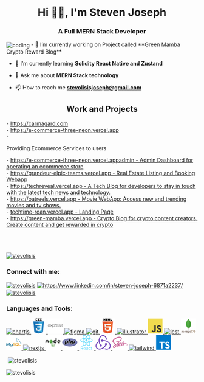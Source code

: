 <h1 align="center">Hi 🐱‍👤, I'm Steven Joseph</h1>
<h3 align="center">A Full MERN Stack Developer</h3>
<img align="center" width="1000" height:"200" alt="coding" src="https://res.cloudinary.com/dbkcvkodl/image/upload/v1697188663/coding_animation_agrru3.webp"/>
- 🔭 I’m currently working on Project called **Green Mamba Crypto Reward Blog**

- 🌱 I’m currently learning **Solidity React Native and Zustand**

- 💬 Ask me about **MERN Stack technology**

- 📫 How to reach me **stevolisisjoseph@gmail.com**

<h2 align="center">Work and Projects </h2>
- <a href="https://carmagard.com" target="blank">https://carmagard.com</a><br/>
- <a href="https://e-commerce-three-neon.vercel.app" target="blank">https://e-commerce-three-neon.vercel.app</a><br/>  -  <p>Providing Ecommerce Services to users</p>
- <a href="https://e-commerce-three-neon.vercel.app/admin" target="blank">https://e-commerce-three-neon.vercel.appadmin  -  Admin Dashboard for operating an ecommerce store</a><br/>
- <a href="https://grandeur-elpic-teams.vercel.app" target="blank">https://grandeur-elpic-teams.vercel.app  -  Real Estate Listing and Booking Webapp </a><br/>
- <a href="https://techreveal.vercel.app" target="blank">https://techreveal.vercel.app  -  A Tech Blog for developers to stay in touch with the latest tech news and technology.</a><br/>
- <a href="https://oatreels.vercel.app" target="blank">https://oatreels.vercel.app  -  Movie WebApp: Access new and trending movies and tv shows.</a><br/>
- <a href="techtime-roan.vercel.app" target="blank">techtime-roan.vercel.app   -   Landing Page </a><br/>
- <a href="https://green-mamba.vercel.app" target="blank">https://green-mamba.vercel.app   -   Crypto Blog for crypto content creators. Create content and get rewarded in crypto</a><br/>
<br/>
<br/>
<br/>

<p align="left"> <a href="https://github.com/ryo-ma/github-profile-trophy"><img src="https://github-profile-trophy.vercel.app/?username=stevolisis" alt="stevolisis" /></a> </p>

<h3 align="left">Connect with me:</h3>
<p align="left">
<a href="https://twitter.com/stevolisis" target="blank"><img align="center" src="https://raw.githubusercontent.com/rahuldkjain/github-profile-readme-generator/master/src/images/icons/Social/twitter.svg" alt="stevolisis" height="30" width="40" /></a>
<a href="https://linkedin.com/in/https://www.linkedin.com/in/steven-joseph-6871a2237/" target="blank"><img align="center" src="https://raw.githubusercontent.com/rahuldkjain/github-profile-readme-generator/master/src/images/icons/Social/linked-in-alt.svg" alt="https://www.linkedin.com/in/steven-joseph-6871a2237/" height="30" width="40" /></a>
<a href="https://instagram.com/stevolisis" target="blank"><img align="center" src="https://raw.githubusercontent.com/rahuldkjain/github-profile-readme-generator/master/src/images/icons/Social/instagram.svg" alt="stevolisis" height="30" width="40" /></a>
</p>

<h3 align="left">Languages and Tools:</h3>
<p align="left"> <a href="https://www.chartjs.org" target="_blank" rel="noreferrer"> <img src="https://www.chartjs.org/media/logo-title.svg" alt="chartjs" width="40" height="40"/> </a> <a href="https://www.w3schools.com/css/" target="_blank" rel="noreferrer"> <img src="https://raw.githubusercontent.com/devicons/devicon/master/icons/css3/css3-original-wordmark.svg" alt="css3" width="40" height="40"/> </a> <a href="https://expressjs.com" target="_blank" rel="noreferrer"> <img src="https://raw.githubusercontent.com/devicons/devicon/master/icons/express/express-original-wordmark.svg" alt="express" width="40" height="40"/> </a> <a href="https://www.figma.com/" target="_blank" rel="noreferrer"> <img src="https://www.vectorlogo.zone/logos/figma/figma-icon.svg" alt="figma" width="40" height="40"/> </a> <a href="https://git-scm.com/" target="_blank" rel="noreferrer"> <img src="https://www.vectorlogo.zone/logos/git-scm/git-scm-icon.svg" alt="git" width="40" height="40"/> </a> <a href="https://www.w3.org/html/" target="_blank" rel="noreferrer"> <img src="https://raw.githubusercontent.com/devicons/devicon/master/icons/html5/html5-original-wordmark.svg" alt="html5" width="40" height="40"/> </a> <a href="https://www.adobe.com/in/products/illustrator.html" target="_blank" rel="noreferrer"> <img src="https://www.vectorlogo.zone/logos/adobe_illustrator/adobe_illustrator-icon.svg" alt="illustrator" width="40" height="40"/> </a> <a href="https://developer.mozilla.org/en-US/docs/Web/JavaScript" target="_blank" rel="noreferrer"> <img src="https://raw.githubusercontent.com/devicons/devicon/master/icons/javascript/javascript-original.svg" alt="javascript" width="40" height="40"/> </a> <a href="https://jestjs.io" target="_blank" rel="noreferrer"> <img src="https://www.vectorlogo.zone/logos/jestjsio/jestjsio-icon.svg" alt="jest" width="40" height="40"/> </a> <a href="https://www.mongodb.com/" target="_blank" rel="noreferrer"> <img src="https://raw.githubusercontent.com/devicons/devicon/master/icons/mongodb/mongodb-original-wordmark.svg" alt="mongodb" width="40" height="40"/> </a> <a href="https://www.mysql.com/" target="_blank" rel="noreferrer"> <img src="https://raw.githubusercontent.com/devicons/devicon/master/icons/mysql/mysql-original-wordmark.svg" alt="mysql" width="40" height="40"/> </a> <a href="https://nextjs.org/" target="_blank" rel="noreferrer"> <img src="https://cdn.worldvectorlogo.com/logos/nextjs-2.svg" alt="nextjs" width="40" height="40"/> </a> <a href="https://nodejs.org" target="_blank" rel="noreferrer"> <img src="https://raw.githubusercontent.com/devicons/devicon/master/icons/nodejs/nodejs-original-wordmark.svg" alt="nodejs" width="40" height="40"/> </a> <a href="https://www.php.net" target="_blank" rel="noreferrer"> <img src="https://raw.githubusercontent.com/devicons/devicon/master/icons/php/php-original.svg" alt="php" width="40" height="40"/> </a> <a href="https://reactjs.org/" target="_blank" rel="noreferrer"> <img src="https://raw.githubusercontent.com/devicons/devicon/master/icons/react/react-original-wordmark.svg" alt="react" width="40" height="40"/> </a> <a href="https://redux.js.org" target="_blank" rel="noreferrer"> <img src="https://raw.githubusercontent.com/devicons/devicon/master/icons/redux/redux-original.svg" alt="redux" width="40" height="40"/> </a> <a href="https://sass-lang.com" target="_blank" rel="noreferrer"> <img src="https://raw.githubusercontent.com/devicons/devicon/master/icons/sass/sass-original.svg" alt="sass" width="40" height="40"/> </a> <a href="https://tailwindcss.com/" target="_blank" rel="noreferrer"> <img src="https://www.vectorlogo.zone/logos/tailwindcss/tailwindcss-icon.svg" alt="tailwind" width="40" height="40"/> </a> <a href="https://www.typescriptlang.org/" target="_blank" rel="noreferrer"> <img src="https://raw.githubusercontent.com/devicons/devicon/master/icons/typescript/typescript-original.svg" alt="typescript" width="40" height="40"/> </a> </p>

<p>&nbsp;<img align="center" src="https://github-readme-stats.vercel.app/api?username=stevolisis&show_icons=true&locale=en" alt="stevolisis" /></p>

<p><img align="center" src="https://github-readme-streak-stats.herokuapp.com/?user=stevolisis&" alt="stevolisis" /></p>



<!---
Stevolisis/Stevolisis is a ✨ special ✨ repository because its `README.md` (this file) appears on your GitHub profile.
You can click the Preview link to take a look at your changes.
--->
